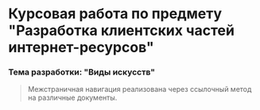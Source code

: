 # Курсовая работа по предмету "Разработка клиентских частей интернет-ресурсов"
### Тема разработки: "Виды искусств"

> Межстраничная навигация реализована через ссылочный метод на различные документы.
